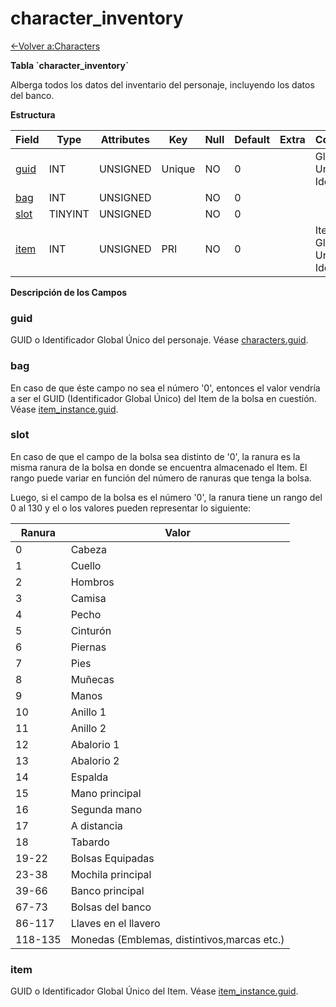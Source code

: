 # character\_inventory

[<-Volver a:Characters](database-characters)

**Tabla \`character\_inventory\`**

Alberga todos los datos del inventario del personaje, incluyendo los datos del banco.

**Estructura**

| Field     | Type    | Attributes | Key    | Null | Default | Extra | Comment                       |
| --------- | ------- | ---------- | ------ | ---- | ------- | ----- | ----------------------------- |
| [guid][1] | INT     | UNSIGNED   | Unique | NO   | 0       |       | Global Unique Identifier      |
| [bag][2]  | INT     | UNSIGNED   |        | NO   | 0       |       |                               |
| [slot][3] | TINYINT | UNSIGNED   |        | NO   | 0       |       |                               |
| [item][4] | INT     | UNSIGNED   | PRI    | NO   | 0       |       | Item Global Unique Identifier |

[1]: #guid
[2]: #bag
[3]: #slot
[4]: #item

**Descripción de los Campos**

### guid

GUID o Identificador Global Único del personaje. Véase [characters.guid](characters#guid).

### bag

En caso de que éste campo no sea el número '0', entonces el valor vendría a ser el GUID (Identificador Global Único) del Item de la bolsa en cuestión. Véase [item\_instance.guid](item_instance#guid).

### slot

En caso de que el campo de la bolsa sea distinto de '0', la ranura es la misma ranura de la bolsa en donde se encuentra almacenado el Item. El rango puede variar en función del número de ranuras que tenga la bolsa.

Luego, si el campo de la bolsa es el número '0', la ranura tiene un rango del 0 al 130 y el o los valores pueden representar lo siguiente:

| Ranura    | Valor                                       |
| --------- | ------------------------------------------- |
| 0         | Cabeza                                      |
| 1         | Cuello                                      |
| 2         | Hombros                                     |
| 3         | Camisa                                      |
| 4         | Pecho                                       |
| 5         | Cinturón                                    |
| 6         | Piernas                                     |
| 7         | Pies                                        |
| 8         | Muñecas                                     |
| 9         | Manos                                       |
| 10        | Anillo 1                                    |
| 11        | Anillo 2                                    |
| 12        | Abalorio 1                                  |
| 13        | Abalorio 2                                  |
| 14        | Espalda                                     |
| 15        | Mano principal                              |
| 16        | Segunda mano                                |
| 17        | A distancia                                 |
| 18        | Tabardo                                     |
| 19-22     | Bolsas Equipadas                            |
| 23-38     | Mochila principal                           |
| 39-66     | Banco principal                             |
| 67-73     | Bolsas del banco                            |
| 86-117    | Llaves en el llavero                        |
| 118-135   | Monedas (Emblemas, distintivos,marcas etc.) |

### item

GUID o Identificador Global Único del Item. Véase [item\_instance.guid](item_instance#guid).
